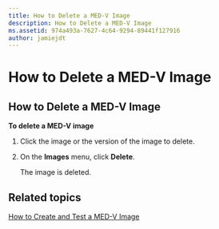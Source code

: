 ```yaml
---
title: How to Delete a MED-V Image
description: How to Delete a MED-V Image
ms.assetid: 974a493a-7627-4c64-9294-89441f127916
author: jamiejdt
---
```


# How to Delete a MED-V Image


## <a href="" id="bkmk-deletinganimage"></a>How to Delete a MED-V Image


**To delete a MED-V image**

1.  Click the image or the version of the image to delete.

2.  On the **Images** menu, click **Delete**.

    The image is deleted.

## Related topics


[How to Create and Test a MED-V Image](how-to-create-and-test-a-med-v-image.md)

 

 





